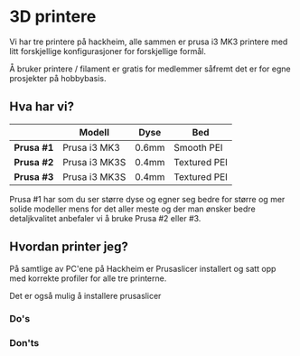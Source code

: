 # 3D printere

Vi har tre printere på hackheim, alle sammen er prusa i3 MK3 printere med litt forskjellige konfigurasjoner for forskjellige formål.

Å bruker printere / filament er gratis for medlemmer såfremt det er for egne prosjekter på hobbybasis.

## Hva har vi?

|| Modell       | Dyse  | Bed        |
|-| ------------ | ----- | ---------- |
| **Prusa #1** | Prusa i3 MK3  | 0.6mm | Smooth PEI   |
| **Prusa #2** | Prusa i3 MK3S | 0.4mm | Textured PEI | 
| **Prusa #3** | Prusa i3 MK3S | 0.4mm | Textured PEI | 

Prusa #1 har som du ser større dyse og egner seg bedre for større og mer solide modeller mens for det aller meste og der man ønsker bedre detaljkvalitet anbefaler vi å bruke Prusa #2 eller #3.

## Hvordan printer jeg?

På samtlige av PC'ene på Hackheim er Prusaslicer installert og satt opp med korrekte profiler for alle tre printerne.

Det er også mulig å installere prusaslicer 

### Do's
### Don'ts
